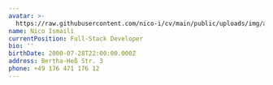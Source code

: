 ```yaml
---
avatar: >-
  https://raw.githubusercontent.com/nico-i/cv/main/public/uploads/img/avatar.jpeg
name: Nico Ismaili
currentPosition: Full-Stack Developer
bio: ''
birthDate: 2000-07-28T22:00:00.000Z
address: Bertha-Heß Str. 3
phone: +49 176 471 176 12
---
```


